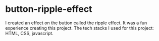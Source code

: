 # button-ripple-effect
I created an effect on the button called the ripple effect. It was a fun experience creating this project. 
The tech stacks I used for this project:
HTML,
CSS,
javascript.

